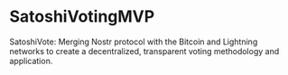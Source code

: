 # SatoshiVotingMVP
SatoshiVote: Merging Nostr protocol with the Bitcoin and Lightning networks to create a decentralized, transparent voting methodology and application.
